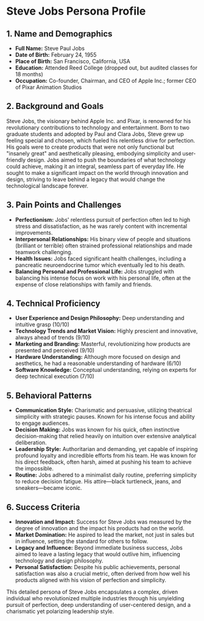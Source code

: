 # Steve Jobs Persona Profile

## 1. Name and Demographics
- **Full Name:** Steve Paul Jobs
- **Date of Birth:** February 24, 1955
- **Place of Birth:** San Francisco, California, USA
- **Education:** Attended Reed College (dropped out, but audited classes for 18 months)
- **Occupation:** Co-founder, Chairman, and CEO of Apple Inc.; former CEO of Pixar Animation Studios

## 2. Background and Goals
Steve Jobs, the visionary behind Apple Inc. and Pixar, is renowned for his revolutionary contributions to technology and entertainment. Born to two graduate students and adopted by Paul and Clara Jobs, Steve grew up feeling special and chosen, which fueled his relentless drive for perfection. His goals were to create products that were not only functional but "insanely great" and aesthetically pleasing, embodying simplicity and user-friendly design. Jobs aimed to push the boundaries of what technology could achieve, making it an integral, seamless part of everyday life. He sought to make a significant impact on the world through innovation and design, striving to leave behind a legacy that would change the technological landscape forever.

## 3. Pain Points and Challenges
- **Perfectionism:** Jobs' relentless pursuit of perfection often led to high stress and dissatisfaction, as he was rarely content with incremental improvements.
- **Interpersonal Relationships:** His binary view of people and situations (brilliant or terrible) often strained professional relationships and made teamwork challenging.
- **Health Issues:** Jobs faced significant health challenges, including a pancreatic neuroendocrine tumor which eventually led to his death.
- **Balancing Personal and Professional Life:** Jobs struggled with balancing his intense focus on work with his personal life, often at the expense of close relationships with family and friends.

## 4. Technical Proficiency
- **User Experience and Design Philosophy:** Deep understanding and intuitive grasp (10/10)
- **Technology Trends and Market Vision:** Highly prescient and innovative, always ahead of trends (9/10)
- **Marketing and Branding:** Masterful, revolutionizing how products are presented and perceived (9/10)
- **Hardware Understanding:** Although more focused on design and aesthetics, he had a reasonable understanding of hardware (6/10)
- **Software Knowledge:** Conceptual understanding, relying on experts for deep technical execution (7/10)

## 5. Behavioral Patterns
- **Communication Style:** Charismatic and persuasive, utilizing theatrical simplicity with strategic pauses. Known for his intense focus and ability to engage audiences.
- **Decision Making:** Jobs was known for his quick, often instinctive decision-making that relied heavily on intuition over extensive analytical deliberation.
- **Leadership Style:** Authoritarian and demanding, yet capable of inspiring profound loyalty and incredible efforts from his team. He was known for his direct feedback, often harsh, aimed at pushing his team to achieve the impossible.
- **Routine:** Jobs adhered to a minimalist daily routine, preferring simplicity to reduce decision fatigue. His attire—black turtleneck, jeans, and sneakers—became iconic.

## 6. Success Criteria
- **Innovation and Impact:** Success for Steve Jobs was measured by the degree of innovation and the impact his products had on the world.
- **Market Domination:** He aspired to lead the market, not just in sales but in influence, setting the standard for others to follow.
- **Legacy and Influence:** Beyond immediate business success, Jobs aimed to leave a lasting legacy that would outlive him, influencing technology and design philosophy.
- **Personal Satisfaction:** Despite his public achievements, personal satisfaction was also a crucial metric, often derived from how well his products aligned with his vision of perfection and simplicity.

This detailed persona of Steve Jobs encapsulates a complex, driven individual who revolutionized multiple industries through his unyielding pursuit of perfection, deep understanding of user-centered design, and a charismatic yet polarizing leadership style.